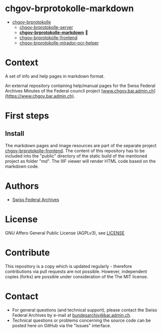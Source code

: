 # chgov-brprotokolle-markdown

- [chgov-brprotokolle](https://github.com/SwissFederalArchives/chgov-brprotokolle)
  - [chgov-brprotokolle-server](https://github.com/SwissFederalArchives/chgov-brprotokolle-server)
  - **[chgov-brprotokolle-markdown](https://github.com/SwissFederalArchives/chgov-brprotokolle-markdown)** :triangular_flag_on_post:
  - [chgov-brprotokolle-frontend](https://github.com/SwissFederalArchives/chgov-brprotokolle-frontend)
  - [chgov-brprotokolle-mirador-ocr-helper](https://github.com/SwissFederalArchives/chgov-brprotokolle-mirador-ocr-helper)

# Context

A set of info and help pages in markdown format.

An external repository containing help/manual pages for the Swiss Federal Archives Minutes of the Federal
council project [www.chgov.bar.admin.ch](https://www.chgov.bar.admin.ch).

# First steps

## Install

The markdown pages and image resources are part of the separate project [chgov-brprotokolle-frontend](https://github.com/SwissFederalArchives/chgov-brprotokolle-frontend).
The content of this repository has to be included into the "public" directory of the static build of the mentioned project as
folder "md". The IIIF viewer will render HTML code based on the markdown code.

# Authors

- [Swiss Federal Archives](https://www.bar.admin.ch/)

# License

GNU Affero General Public License (AGPLv3), see [LICENSE](LICENSE)

# Contribute

This repository is a copy which is updated regularly - therefore contributions via pull requests are not possible. However, independent copies (forks) are possible under consideration of the The MIT license.

# Contact

- For general questions (and technical support), please contact the Swiss Federal Archives by e-mail at bundesarchiv@bar.admin.ch.
- Technical questions or problems concerning the source code can be posted here on GitHub via the "Issues" interface.
